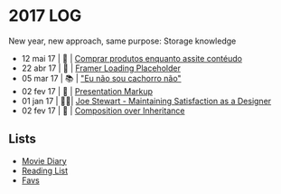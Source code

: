 # 2017 LOG

New year, new approach, same purpose: Storage knowledge

- 12 mai 17 | 🦄 | [Comprar produtos enquanto assite contéudo](2017/2017-05-12.md)
- 22 abr 17 | 🚀 | [Framer Loading Placeholder](https://github.com/zehfernandes/framer-loadingplaceholder/)
- 05 mar 17 | 📚 | ["Eu não sou cachorro não"](2017/2017-03-05.md)
- 02 fev 17 | 🦄 | [Presentation Markup](2017/2017-02-15.md)
- 01 jan 17 | ✍🏻| [Joe Stewart - Maintaining Satisfaction as a Designer](2017/2017-01-07.md)
- 02 fev 17 | 💎 | [Composition over Inheritance](2017/2017-01-05.md)

## Lists

- [Movie Diary](https://letterboxd.com/zehfernandes/films/diary/)
- [Reading List](2017/books.md)
- [Favs](2017/favs.md)
